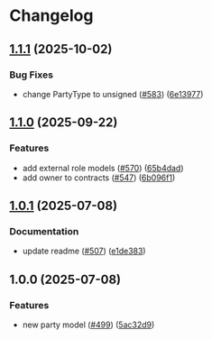 # Changelog

## [1.1.1](https://github.com/Altinn/altinn-register/compare/Altinn.Register.Contracts-v1.1.0...Altinn.Register.Contracts-v1.1.1) (2025-10-02)


### Bug Fixes

* change PartyType to unsigned ([#583](https://github.com/Altinn/altinn-register/issues/583)) ([6e13977](https://github.com/Altinn/altinn-register/commit/6e13977208b14a2765ced410d4cf61b0ff94b70c))

## [1.1.0](https://github.com/Altinn/altinn-register/compare/Altinn.Register.Contracts-v1.0.1...Altinn.Register.Contracts-v1.1.0) (2025-09-22)


### Features

* add external role models ([#570](https://github.com/Altinn/altinn-register/issues/570)) ([65b4dad](https://github.com/Altinn/altinn-register/commit/65b4dadc659795ba47825743444d7cc1eede6bcc))
* add owner to contracts ([#547](https://github.com/Altinn/altinn-register/issues/547)) ([6b096f1](https://github.com/Altinn/altinn-register/commit/6b096f1e90638a7ec1f955be713a5ec4118b7d54))

## [1.0.1](https://github.com/Altinn/altinn-register/compare/Altinn.Register.Contracts-v1.0.0...Altinn.Register.Contracts-v1.0.1) (2025-07-08)


### Documentation

* update readme ([#507](https://github.com/Altinn/altinn-register/issues/507)) ([e1de383](https://github.com/Altinn/altinn-register/commit/e1de3834eeb65f6e548db8ae95325fb8b823411d))

## 1.0.0 (2025-07-08)


### Features

* new party model ([#499](https://github.com/Altinn/altinn-register/issues/499)) ([5ac32d9](https://github.com/Altinn/altinn-register/commit/5ac32d9948f9c8298ea1fd94dfc5345f8f48fbbd))
